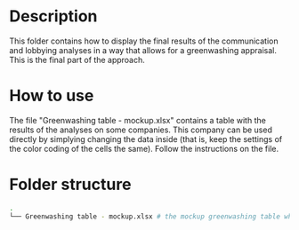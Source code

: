 # Description
This folder contains how to display the final results of the communication and lobbying analyses in a way that allows for a greenwashing appraisal. This is the final part of the approach.

# How to use
The file "Greenwashing table - mockup.xlsx" contains a table with the results of the analyses on some companies. This company can be used directly by simplying changing the data inside (that is, keep the settings of the color coding of the cells the same). Follow the instructions on the file.

# Folder structure
``` bash
.
└── Greenwashing table - mockup.xlsx # the mockup greenwashing table which can be direclty re-used
```